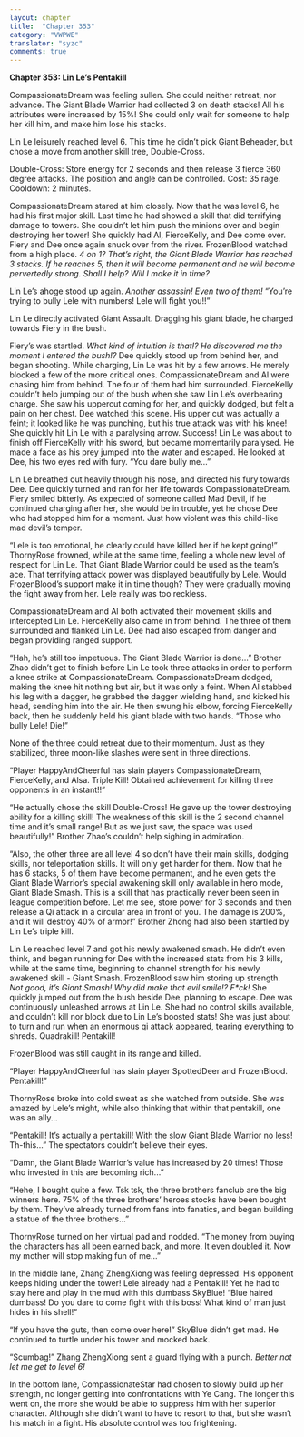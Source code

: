 ```yaml
---
layout: chapter
title:  "Chapter 353"
category: "VWPWE"
translator: "syzc"
comments: true
---
```


**Chapter 353: Lin Le’s Pentakill**

CompassionateDream was feeling sullen. She could neither retreat, nor advance. The Giant Blade Warrior had collected 3 on death stacks! All his attributes were increased by 15%! She could only wait for someone to help her kill him, and make him lose his stacks.

Lin Le leisurely reached level 6. This time he didn’t pick Giant Beheader, but chose a move from another skill tree, Double-Cross.

Double-Cross: Store energy for 2 seconds and then release 3 fierce 360 degree attacks. The position and angle can be controlled. Cost: 35 rage. Cooldown: 2 minutes.

CompassionateDream stared at him closely. Now that he was level 6, he had his first major skill. Last time he had showed a skill that did terrifying damage to towers. She couldn’t let him push the minions over and begin destroying her tower! She quickly had Al, FierceKelly, and Dee come over. Fiery and Dee once again snuck over from the river. FrozenBlood watched from a high place. *4 on 1? That’s right, the Giant Blade Warrior has reached 3 stacks. If he reaches 5, then it will become permanent and he will become pervertedly strong. Shall I help? Will I make it in time?*

Lin Le’s ahoge stood up again. *Another assassin! Even two of them!* “You’re trying to bully Lele with numbers! Lele will fight you!!”

Lin Le directly activated Giant Assault. Dragging his giant blade, he charged towards Fiery in the bush.

Fiery’s was startled. *What kind of intuition is that!? He discovered me the moment I entered the bush!?* Dee quickly stood up from behind her, and began shooting. While charging, Lin Le was hit by a few arrows. He merely blocked a few of the more critical ones. CompassionateDream and Al were chasing him from behind. The four of them had him surrounded. FierceKelly couldn’t help jumping out of the bush when she saw Lin Le’s overbearing charge. She saw his uppercut coming for her, and quickly dodged, but felt a pain on her chest. Dee watched this scene. His upper cut was actually a feint; it looked like he was punching, but his true attack was with his knee! She quickly hit Lin Le with a paralysing arrow. Success! Lin Le was about to finish off FierceKelly with his sword, but became momentarily paralysed. He made a face as his prey jumped into the water and escaped. He looked at Dee, his two eyes red with fury. “You dare bully me...”

Lin Le breathed out heavily through his nose, and directed his fury towards Dee. Dee quickly turned and ran for her life towards CompassionateDream. Fiery smiled bitterly. As expected of someone called Mad Devil, if he continued charging after her, she would be in trouble, yet he chose Dee who had stopped him for a moment. Just how violent was this child-like mad devil’s temper.

“Lele is too emotional, he clearly could have killed her if he kept going!” ThornyRose frowned, while at the same time, feeling a whole new level of respect for Lin Le. That Giant Blade Warrior could be used as the team’s ace. That terrifying attack power was displayed beautifully by Lele. Would FrozenBlood’s support make it in time though? They were gradually moving the fight away from her. Lele really was too reckless.

CompassionateDream and Al both activated their movement skills and intercepted Lin Le. FierceKelly also came in from behind. The three of them surrounded and flanked Lin Le. Dee had also escaped from danger and began providing ranged support.

“Hah, he’s still too impetuous. The Giant Blade Warrior is done...” Brother Zhao didn’t get to finish before Lin Le took three attacks in order to perform a knee strike at CompassionateDream. CompassionateDream dodged, making the knee hit nothing but air, but it was only a feint. When Al stabbed his leg with a dagger, he grabbed the dagger wielding hand, and kicked his head, sending him into the air. He then swung his elbow, forcing FierceKelly back, then he suddenly held his giant blade with two hands. “Those who bully Lele! Die!”

None of the three could retreat due to their momentum. Just as they stabilized, three moon-like slashes were sent in three directions.

“Player HappyAndCheerful has slain players CompassionateDream, FierceKelly, and Alsa. Triple Kill! Obtained achievement for killing three opponents in an instant!!”

“He actually chose the skill Double-Cross! He gave up the tower destroying ability for a killing skill! The weakness of this skill is the 2 second channel time and it’s small range! But as we just saw, the space was used beautifully!” Brother Zhao’s couldn’t help sighing in admiration.

“Also, the other three are all level 4 so don’t have their main skills, dodging skills, nor teleportation skills. It will only get harder for them. Now that he has 6 stacks, 5 of them have become permanent, and he even gets the Giant Blade Warrior’s special awakening skill only available in hero mode, Giant Blade Smash. This is a skill that has practically never been seen in league competition before. Let me see, store power for 3 seconds and then release a Qi attack in a circular area in front of you. The damage is 200%, and it will destroy 40% of armor!” Brother Zhong had also been startled by Lin Le’s triple kill.

Lin Le reached level 7 and got his newly awakened smash. He didn’t even think, and began running for Dee with the increased stats from his 3 kills, while at the same time, beginning to channel strength for his newly awakened skill - Giant Smash. FrozenBlood saw him storing up strength. *Not good, it’s Giant Smash! Why did make that evil smile!? F\*ck!* She quickly jumped out from the bush beside Dee, planning to escape. Dee was continuously unleashed arrows at Lin Le. She had no control skills available, and couldn’t kill nor block due to Lin Le’s boosted stats! She was just about to turn and run when an enormous qi attack appeared, tearing everything to shreds. Quadrakill! Pentakill!

FrozenBlood was still caught in its range and killed.

“Player HappyAndCheerful has slain player SpottedDeer and FrozenBlood. Pentakill!”

ThornyRose broke into cold sweat as she watched from outside. She was amazed by Lele’s might, while also thinking that within that pentakill, one was an ally...

“Pentakill! It’s actually a pentakill! With the slow Giant Blade Warrior no less! Th-this...” The spectators couldn’t believe their eyes.

“Damn, the Giant Blade Warrior’s value has increased by 20 times! Those who invested in this are becoming rich...”

“Hehe, I bought quite a few. Tsk tsk, the three brothers fanclub are the big winners here. 75% of the three brothers’ heroes stocks have been bought by them. They’ve already turned from fans into fanatics, and began building a statue of the three brothers...”

ThornyRose turned on her virtual pad and nodded. “The money from buying the characters has all been earned back, and more. It even doubled it. Now my mother will stop making fun of me...”

In the middle lane, Zhang ZhengXiong was feeling depressed. His opponent keeps hiding under the tower! Lele already had a Pentakill! Yet he had to stay here and play in the mud with this dumbass SkyBlue! “Blue haired dumbass! Do you dare to come fight with this boss! What kind of man just hides in his shell!”

“If you have the guts, then come over here!” SkyBlue didn’t get mad. He continued to turtle under his tower and mocked back. 

“Scumbag!” Zhang ZhengXiong sent a guard flying with a punch. *Better not let me get to level 6!*

In the bottom lane, CompassionateStar had chosen to slowly build up her strength, no longer getting into confrontations with Ye Cang. The longer this went on, the more she would be able to suppress him with her superior character. Although she didn’t want to have to resort to that, but she wasn’t his match in a fight. His absolute control was too frightening.
